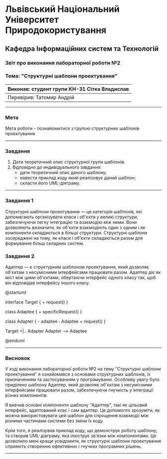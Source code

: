 
# Львівський Національний Університет Природокористування
## Кафедра Інформаційних систем та Технологій

### Звіт про виконання лабораторної роботи №2
### Тема: "Структурні шаблони проектування"

| Виконав: студент групи КН-31 Сітка Владислав |  
| ------------------------------------------ |  
| Перевірив: Татомир Андрій                  |  

---

### Мета
Мета роботи - познайомитися з групою структурних шаблонів
проєктування.

---

### Завдання

1. Дати теоретичний опис структурної групи шаблонів.
2. Відповідно до индивідуального завдання:
    - дати теоретичний опис даного шаблону;
    - навести приклад коду який реалізовує даний шаблон;
    - скласти його UML-діяграму.
---

### Завдання 1

Структурні шаблони проектування — це категорія шаблонів, які допомагають організувати класи і об'єкти у великі структури, забезпечуючи легку інтеграцію та взаємодію між ними. Вони дозволяють визначити, як об'єкти взаємодіють один з одним і як компоненти складаються в більші структури. Структурні шаблони зосереджені на тому, як класи і об'єкти складаються разом для формування більш складних систем.

### Завдання 2

Адаптер —  є структурним шаблоном проектування, який дозволяє об'єктам з несумісними інтерфейсами працювати разом. Адаптер діє як міст між цими об'єктами, обертаючи інтерфейс одного класу так, щоб він відповідав інтерфейсу іншого класу.

@startuml

interface Target {
    + request()
}

class Adaptee {
    + specificRequest()
}

class Adapter {
    - adaptee : Adaptee
    + request()
}

Target <|.. Adapter
Adapter --> Adaptee

@enduml


---

### Висновок

У ході виконання лабораторної роботи №2 на тему "Структурні шаблони проектування" я ознайомився з основами структурних шаблонів, їх призначенням та застосуванням у програмуванні. Особливу увагу було приділено шаблону Адаптер, який дозволяє об'єктам з несумісними інтерфейсами працювати разом, забезпечуючи гнучкість у інтеграції різних компонентів.

Я вивчив основні компоненти шаблону "Адаптер", такі як цільовий інтерфейс, адаптований клас і сам адаптер. Це допомогло зрозуміти, як можна використовувати цей шаблон для спрощення взаємодії між різними частинами системи без зміни їх коду.

Крім того, я реалізував приклад коду, що демонструє роботу шаблону, та створив UML-діаграму, яка ілюструє зв'язки між компонентами. Це дозволило мені краще усвідомити, як структурні шаблони проектування сприяють створенню ефективних і гнучких програмних рішень.



---


